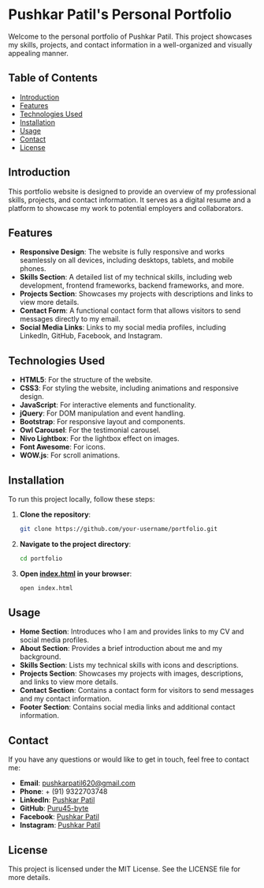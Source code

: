 # Pushkar Patil's Personal Portfolio

Welcome to the personal portfolio of Pushkar Patil. This project showcases my skills, projects, and contact information in a well-organized and visually appealing manner.

## Table of Contents

- [Introduction](#introduction)
- [Features](#features)
- [Technologies Used](#technologies-used)
- [Installation](#installation)
- [Usage](#usage)
- [Contact](#contact)
- [License](#license)

## Introduction

This portfolio website is designed to provide an overview of my professional skills, projects, and contact information. It serves as a digital resume and a platform to showcase my work to potential employers and collaborators.

## Features

- **Responsive Design**: The website is fully responsive and works seamlessly on all devices, including desktops, tablets, and mobile phones.
- **Skills Section**: A detailed list of my technical skills, including web development, frontend frameworks, backend frameworks, and more.
- **Projects Section**: Showcases my projects with descriptions and links to view more details.
- **Contact Form**: A functional contact form that allows visitors to send messages directly to my email.
- **Social Media Links**: Links to my social media profiles, including LinkedIn, GitHub, Facebook, and Instagram.

## Technologies Used

- **HTML5**: For the structure of the website.
- **CSS3**: For styling the website, including animations and responsive design.
- **JavaScript**: For interactive elements and functionality.
- **jQuery**: For DOM manipulation and event handling.
- **Bootstrap**: For responsive layout and components.
- **Owl Carousel**: For the testimonial carousel.
- **Nivo Lightbox**: For the lightbox effect on images.
- **Font Awesome**: For icons.
- **WOW.js**: For scroll animations.

## Installation

To run this project locally, follow these steps:

1. **Clone the repository**:
    ```sh
    git clone https://github.com/your-username/portfolio.git
    ```

2. **Navigate to the project directory**:
    ```sh
    cd portfolio
    ```

3. **Open [index.html](http://_vscodecontentref_/0) in your browser**:
    ```sh
    open index.html
    ```

## Usage

- **Home Section**: Introduces who I am and provides links to my CV and social media profiles.
- **About Section**: Provides a brief introduction about me and my background.
- **Skills Section**: Lists my technical skills with icons and descriptions.
- **Projects Section**: Showcases my projects with images, descriptions, and links to view more details.
- **Contact Section**: Contains a contact form for visitors to send messages and my contact information.
- **Footer Section**: Contains social media links and additional contact information.

## Contact

If you have any questions or would like to get in touch, feel free to contact me:

- **Email**: [pushkarpatil620@gmail.com](mailto:pushkarpatil620@gmail.com)
- **Phone**: + (91) 9322703748
- **LinkedIn**: [Pushkar Patil](https://www.linkedin.com/in/pushkar-patil45/)
- **GitHub**: [Puru45-byte](https://github.com/Puru45-byte)
- **Facebook**: [Pushkar Patil](https://www.facebook.com/pushkar.patil.77920)
- **Instagram**: [Pushkar Patil](https://www.instagram.com/pushkarpatil45/)

## License

This project is licensed under the MIT License. See the LICENSE file for more details.
